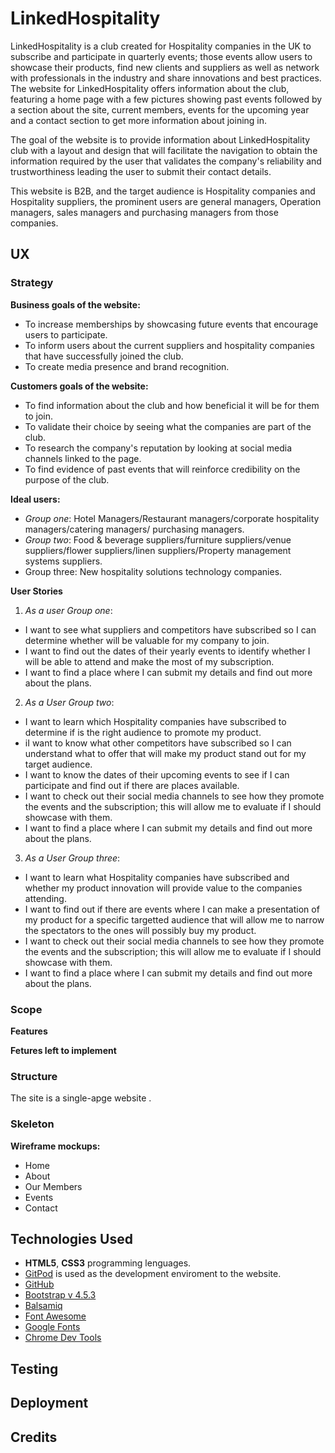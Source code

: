 # LinkedHospitality

LinkedHospitality is a club created for Hospitality companies in the UK to subscribe and participate in quarterly events; those events allow users to showcase their products, find new clients and suppliers as well as network with professionals in the industry and share innovations and best practices. 
The website for LinkedHospitality offers information about the club, featuring a home page with a few pictures showing past events followed by a section about the site, current members, events for the upcoming year and a contact section to get more information about joining in.

The goal of the website is to provide information about LinkedHospitality club with a layout and design that will facilitate the navigation to obtain the information required by the user that validates the company's reliability and trustworthiness leading the user to submit their contact details. 

This website is B2B, and the target audience is Hospitality companies and Hospitality suppliers, the prominent users are general managers, Operation managers, sales managers and purchasing managers from those companies.

## UX

### Strategy

**Business goals of the website:**

* To increase memberships by showcasing future events that encourage users to participate.
* To inform users about the current suppliers and hospitality companies that have successfully joined the club. 
* To create media presence and brand recognition.  

**Customers goals of the website:**

* To find information about the club and how beneficial it will be for them to join.
* To validate their choice by seeing what the companies are part of the club.
* To research the company's reputation by looking at social media channels linked to the page.
* To find evidence of past events that will reinforce credibility on the purpose of the club. 

**Ideal users:**

* _Group one_: Hotel Managers/Restaurant managers/corporate hospitality managers/catering managers/ purchasing managers.
* _Group two_: Food & beverage suppliers/furniture suppliers/venue suppliers/flower suppliers/linen suppliers/Property management systems suppliers. 
* Group three: New hospitality solutions technology companies.  

**User Stories**

1. _As a user Group one_:

 * I want to see what suppliers and competitors have subscribed so I can determine whether will be valuable for my company to join. 
 * I want to find out the dates of their yearly events to identify whether I will be able to attend and make the most of my subscription. 
 * I want to find a place where I can submit my details and find out more about the plans. 

2. _As a User Group two_:

* I want to learn which Hospitality companies have subscribed to determine if is the right audience to promote my product.
* iI want to know what other competitors have subscribed so I can understand what to offer that will make my product stand out for my target audience.
* I want to know the dates of their upcoming events to see if I can participate and find out if there are places available. 
* I want to check out their social media channels to see how they promote the events and the subscription; this will allow me to evaluate if I should showcase with them.
* I want to find a place where I can submit my details and find out more about the plans. 

 3. _As a User Group three_:

* I want to learn what Hospitality companies have subscribed and whether my product innovation will provide value to the companies attending. 
* I want to find out if there are events where I can make a presentation of my product for a specific targetted audience that will allow me to narrow the spectators to the ones will possibly buy my product. 
* I want to check out their social media channels to see how they promote the events and the subscription; this will allow me to evaluate if I should showcase with them.
* I want to find a place where I can submit my details and find out more about the plans.

### Scope

**Features**

**Fetures left to implement**

### Structure

The site is a single-apge website .

### Skeleton

**Wireframe mockups:** 

* Home
* About
* Our Members
* Events 
* Contact 


## Technologies Used

* **HTML5**, **CSS3** programming lenguages.  
* [GitPod](https://www.gitpod.io/) is used as the development enviroment to the website.
* [GitHub](https://github.com/)
* [Bootstrap v 4.5.3](https://getbootstrap.com/) 
* [Balsamiq](https://balsamiq.com/)
* [Font Awesome](https://fontawesome.com/)
* [Google Fonts](https://fonts.google.com/)
* [Chrome Dev Tools](https://developers.google.com/web/tools/chrome-devtools)


## Testing

## Deployment 

## Credits 

